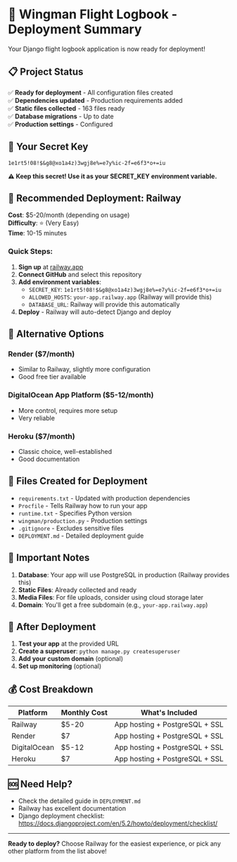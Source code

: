 # 🚀 Wingman Flight Logbook - Deployment Summary

Your Django flight logbook application is now ready for deployment!

## 📋 Project Status

✅ **Ready for deployment** - All configuration files created  
✅ **Dependencies updated** - Production requirements added  
✅ **Static files collected** - 163 files ready  
✅ **Database migrations** - Up to date  
✅ **Production settings** - Configured

## 🔑 Your Secret Key

```
1e1rt5!08!$&g8@xo1a4z)3wgj8e%=e7y%ic-2f=e6f3*o+=iu
```

**⚠️ Keep this secret! Use it as your SECRET_KEY environment variable.**

## 🎯 Recommended Deployment: Railway

**Cost**: $5-20/month (depending on usage)  
**Difficulty**: ⭐ (Very Easy)  
**Time**: 10-15 minutes

### Quick Steps:

1. **Sign up** at [railway.app](https://railway.app)
2. **Connect GitHub** and select this repository
3. **Add environment variables**:
   - `SECRET_KEY`: `1e1rt5!08!$&g8@xo1a4z)3wgj8e%=e7y%ic-2f=e6f3*o+=iu`
   - `ALLOWED_HOSTS`: `your-app.railway.app` (Railway will provide this)
   - `DATABASE_URL`: Railway will provide this automatically
4. **Deploy** - Railway will auto-detect Django and deploy

## 🔧 Alternative Options

### Render ($7/month)

- Similar to Railway, slightly more configuration
- Good free tier available

### DigitalOcean App Platform ($5-12/month)

- More control, requires more setup
- Very reliable

### Heroku ($7/month)

- Classic choice, well-established
- Good documentation

## 📁 Files Created for Deployment

- `requirements.txt` - Updated with production dependencies
- `Procfile` - Tells Railway how to run your app
- `runtime.txt` - Specifies Python version
- `wingman/production.py` - Production settings
- `.gitignore` - Excludes sensitive files
- `DEPLOYMENT.md` - Detailed deployment guide

## 🚨 Important Notes

1. **Database**: Your app will use PostgreSQL in production (Railway provides this)
2. **Static Files**: Already collected and ready
3. **Media Files**: For file uploads, consider using cloud storage later
4. **Domain**: You'll get a free subdomain (e.g., `your-app.railway.app`)

## 🎉 After Deployment

1. **Test your app** at the provided URL
2. **Create a superuser**: `python manage.py createsuperuser`
3. **Add your custom domain** (optional)
4. **Set up monitoring** (optional)

## 💰 Cost Breakdown

| Platform     | Monthly Cost | What's Included                |
| ------------ | ------------ | ------------------------------ |
| Railway      | $5-20        | App hosting + PostgreSQL + SSL |
| Render       | $7           | App hosting + PostgreSQL + SSL |
| DigitalOcean | $5-12        | App hosting + PostgreSQL + SSL |
| Heroku       | $7           | App hosting + PostgreSQL + SSL |

## 🆘 Need Help?

- Check the detailed guide in `DEPLOYMENT.md`
- Railway has excellent documentation
- Django deployment checklist: https://docs.djangoproject.com/en/5.2/howto/deployment/checklist/

---

**Ready to deploy?** Choose Railway for the easiest experience, or pick any other platform from the list above!
